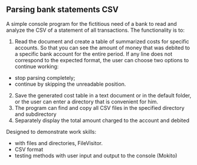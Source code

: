 ## Parsing bank statements CSV 
A simple console program for the fictitious need of a bank to read and analyze the CSV of a statement of all transactions.
The functionality is to:
1. Read the document and create a table of summarized costs for specific accounts. So that you can see the amount of money that was debited to a specific bank account for the entire period. If any line does not correspond to the expected format, the user can choose two options to continue working:
- stop parsing completely;
- continue by skipping the unreadable position.
2. Save the generated cost table in a text document or in the default folder, or the user can enter a directory that is convenient for him.
3. The program can find and copy all CSV files in the specified directory and subdirectory
4. Separately display the total amount charged to the account and debited

Designed to demonstrate work skills:
- with files and directories, FileVisitor.
- CSV format
- testing methods with user input and output to the console (Mokito)